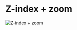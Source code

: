 # Z-index + zoom

<img src="https://i.pinimg.com/736x/c3/cd/3c/c3cd3c6dcda70b8671fb43bce8484916.jpg" alt="Z-index + zoom">
